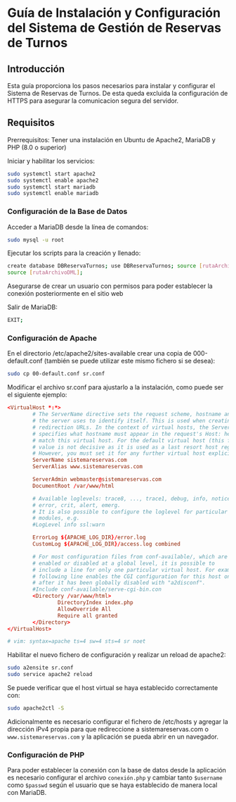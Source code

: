 # Guía de Instalación y Configuración del Sistema de Gestión de Reservas de Turnos

## Introducción

Esta guía proporciona los pasos necesarios para instalar y configurar el Sistema de Reservas de Turnos.
De esta queda excluida la configuración de HTTPS para asegurar la comunicacion segura del servidor.

## Requisitos

Prerrequisitos: Tener una instalación en Ubuntu de Apache2, MariaDB y PHP (8.0 o superior)

Iniciar y habilitar los servicios:
```bash
sudo systemctl start apache2
sudo systemctl enable apache2
sudo systemctl start mariadb
sudo systemctl enable mariadb
```
### Configuración de la Base de Datos

Acceder a MariaDB desde la línea de comandos:
```bash
sudo mysql -u root
```
Ejecutar los scripts para la creación y llenado:
```bash
create database DBReservaTurnos; use DBReservaTurnos; source [rutaArchivoDDL];
source [rutaArchivoDML];
```
Asegurarse de crear un usuario con permisos para poder establecer la conexión posteriormente en el sitio web

Salir de MariaDB:
```bash
EXIT;
```

### Configuración de Apache

En el directorio /etc/apache2/sites-available crear una copia de 000-default.conf (también se puede utilizar este mismo fichero si se desea):
```bash
sudo cp 00-default.conf sr.conf
```
Modificar el archivo sr.conf para ajustarlo a la instalación, como puede ser el siguiente ejemplo:
```sr.conf
<VirtualHost *:*>
        # The ServerName directive sets the request scheme, hostname and port that
        # the server uses to identify itself. This is used when creating
        # redirection URLs. In the context of virtual hosts, the ServerName
        # specifies what hostname must appear in the request's Host: header to
        # match this virtual host. For the default virtual host (this file) this
        # value is not decisive as it is used as a last resort host regardless.
        # However, you must set it for any further virtual host explicitly.
        ServerName sistemareservas.com
        ServerAlias www.sistemareservas.com

        ServerAdmin webmaster@sistemareservas.com
        DocumentRoot /var/www/html

        # Available loglevels: trace8, ..., trace1, debug, info, notice, warn,
        # error, crit, alert, emerg.
        # It is also possible to configure the loglevel for particular
        # modules, e.g.
        #LogLevel info ssl:warn

        ErrorLog ${APACHE_LOG_DIR}/error.log
        CustomLog ${APACHE_LOG_DIR}/access.log combined

        # For most configuration files from conf-available/, which are
        # enabled or disabled at a global level, it is possible to
        # include a line for only one particular virtual host. For example the
        # following line enables the CGI configuration for this host only
        # after it has been globally disabled with "a2disconf".
        #Include conf-available/serve-cgi-bin.con
        <Directory /var/www/html>
                DirectoryIndex index.php
                AllowOverride All
                Require all granted
        </Directory>
</VirtualHost>

# vim: syntax=apache ts=4 sw=4 sts=4 sr noet
```
Habilitar el nuevo fichero de configuración y realizar un reload de apache2:
```bash
sudo a2ensite sr.conf
sudo service apache2 reload
```
Se puede verificar que el host virtual se haya establecido correctamente con:
```bash
sudo apache2ctl -S
```

Adicionalmente es necesario configurar el fichero de /etc/hosts y agregar la dirección iPv4 propia para que redireccione a sistemareservas.com o `www.sistemareservas.com` y la aplicación se pueda abrir en un navegador.

### Configuración de PHP

Para poder establecer la conexión con la base de datos desde la aplicación es necesario configurar el archivo `conexión.php` y cambiar tanto `$username` como `$passwd` según el usuario que se haya establecido de manera local con MariaDB.




